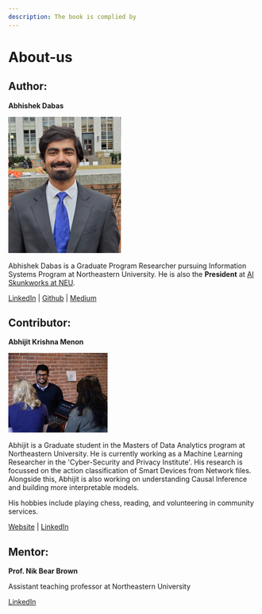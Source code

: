 ```yaml
---
description: The book is complied by
---
```


# About-us

## Author: 

**Abhishek Dabas**

![](.gitbook/assets/abhishek.png)

Abhishek Dabas is a Graduate Program Researcher pursuing Information Systems Program at Northeastern University. He is also the **President** at [AI Skunkworks at NEU](https://neu.campuslabs.com/engage/organization/ai-skunkworks-at-northeastern). 

[LinkedIn](https://www.linkedin.com/in/adabhishek) \| [Github](https://github.com/abhishekdabas31%20) \| [Medium](https://medium.com/@adabhishekdabas%20)

## **Contributor:**

**Abhijit Krishna Menon**

![](.gitbook/assets/abhijit.png)

Abhijit is a Graduate student in the Masters of Data Analytics program at Northeastern University. He is currently working as a Machine Learning Researcher in the 'Cyber-Security and Privacy Institute'. His research is focussed on the action classification of Smart Devices from Network files. Alongside this, Abhijit is also working on understanding Causal Inference and building more interpretable models.

His hobbies include playing chess, reading, and volunteering in community services.

[Website](https://www.abhijitkmenon.com/) \| [LinkedIn](https://www.linkedin.com/in/abhijit-krishna-menon/)

##  **Mentor:**

**Prof. Nik Bear Brown**

Assistant teaching professor at Northeastern University

[LinkedIn](https://www.linkedin.com/in/nikbearbrown/)

